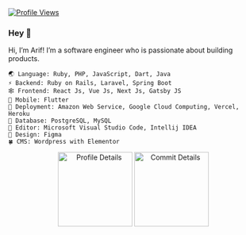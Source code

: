 <a href="https://github.com/arifikhsan" target="_blank">
  <img alt="Profile Views" src="https://komarev.com/ghpvc/?username=arifikhsan&label=Profile%20Views&color=0e75b6&style=flat-square&color=blueviolet" />
</a> 

### Hey 👋

Hi, I’m Arif! I’m a software engineer who is passionate about building products.

```
🌏 Language: Ruby, PHP, JavaScript, Dart, Java  
⚡ Backend: Ruby on Rails, Laravel, Spring Boot  
🕸️ Frontend: React Js, Vue Js, Next Js, Gatsby JS  
🍃 Mobile: Flutter  
🚀 Deployment: Amazon Web Service, Google Cloud Computing, Vercel, Heroku  
🐘 Database: PostgreSQL, MySQL  
📃 Editor: Microsoft Visual Studio Code, Intellij IDEA
🎨 Design: Figma
🍀 CMS: Wordpress with Elementor
```

<!-- <div float="center" align="center">
  <img height="145" src="https://github-readme-stats.vercel.app/api/top-langs/?username=arifikhsan&layout=compact&theme=dark&hide_border=true" />
  <img height="145" src="https://github-readme-stats.vercel.app/api?username=arifikhsan&show_icons=true&theme=dark&count_private=true&hide=contribs,issue&hide_border=true" />
</div> -->

<div align="center">
  <img align="center" height="150" src="https://github-profile-summary-cards.vercel.app/api/cards/profile-details?username=arifikhsan&theme=github_dark" alt="Profile Details" />
  <img align="center" height="150" src="https://github-profile-summary-cards.vercel.app/api/cards/most-commit-language?username=arifikhsan&theme=github_dark" alt="Commit Details" />
</div>
